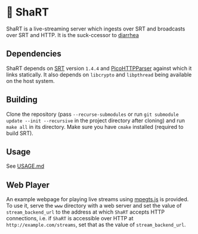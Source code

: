 # :poop: ShaRT

ShaRT is a live-streaming server which ingests over SRT and broadcasts over
SRT and HTTP. It is the suck-ccessor to [diarrhea](https://git.extremelycorporate.ca/chili-b/diarrhea)

## Dependencies

ShaRT depends on [SRT](https://github.com/Haivision/srt) version `1.4.4` and
[PicoHTTPParser](https://github.com/h2o/picohttpparser) against which it links
statically. It also depends on `libcrypto` and `libpthread` being available on
the host system.

## Building

Clone the repository
(pass `--recurse-submodules` or run 
`git submodule update --init --recursive` in the project directory after cloning)
and run `make all` in its directory. Make sure you have `cmake` installed
(required to build SRT).

## Usage

See [USAGE.md](USAGE.md)

## Web Player

An example webpage for playing live streams using [mpegts.js](https://github.com/xqq/mpegts.js)
is provided. To use it, serve the `www` directory with a web server and set the
value of `stream_backend_url` to the address at which `ShaRT` accepts HTTP
connections, i.e. if `ShaRT` is accessible over HTTP at
`http://example.com/streams`, set that as the value of `stream_backend_url`.
